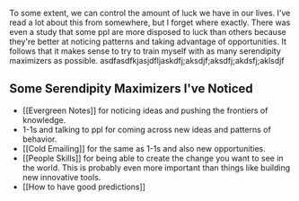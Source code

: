 To some extent, we can control the amount of luck we have in our lives. I've read a lot about this from somewhere, but I forget where exactly. There was even a study that some ppl are more disposed to luck than others because they're better at noticing patterns and taking advantage of opportunities. It follows that it makes sense to try to train myself with as many serendipity maximizers as possible. asdfasdfkjasjdfljaskdfj;aksdjf;aksdfj;akdsfj;aklsdjf
## Some Serendipity Maximizers I've Noticed
- [[Evergreen Notes]] for noticing ideas and pushing the frontiers of knowledge.
- 1-1s and talking to ppl for coming across new ideas and patterns of behavior.
- [[Cold Emailing]] for the same as 1-1s and also new opportunities.
- [[People Skills]] for being able to create the change you want to see in the world. This is probably even more important than things like building new innovative tools. 
- [[How to have good predictions]]
